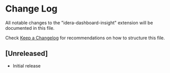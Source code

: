 # Change Log
All notable changes to the "idera-dashboard-insight" extension will be documented in this file.

Check [Keep a Changelog](http://keepachangelog.com/) for recommendations on how to structure this file.

## [Unreleased]
- Initial release
